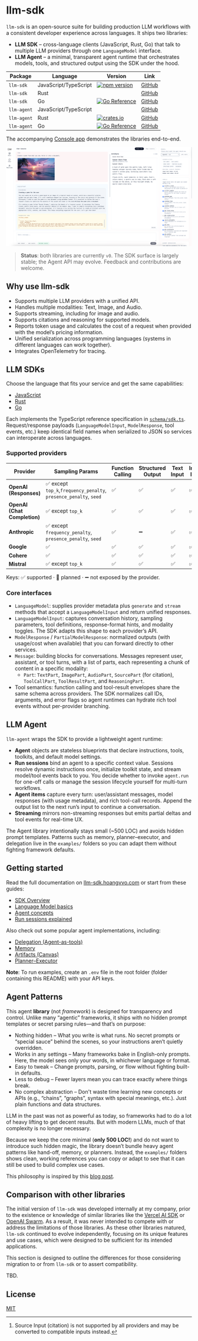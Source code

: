 # llm-sdk

`llm-sdk` is an open-source suite for building production LLM workflows with a consistent developer experience across languages. It ships two libraries:

- **LLM SDK** – cross-language clients (JavaScript, Rust, Go) that talk to multiple LLM providers through one `LanguageModel` interface.
- **LLM Agent** – a minimal, transparent agent runtime that orchestrates models, tools, and structured output using the SDK under the hood.

| Package     | Language              | Version                                                                                                                                       | Link                                                              |
| ----------- | --------------------- | --------------------------------------------------------------------------------------------------------------------------------------------- | ----------------------------------------------------------------- |
| `llm-sdk`   | JavaScript/TypeScript | [![npm version](https://img.shields.io/npm/v/@hoangvvo/llm-sdk?style=flat-square)](https://www.npmjs.com/package/@hoangvvo/llm-sdk)           | [GitHub](https://github.com/hoangvvo/llm-sdk/tree/main/sdk-js)    |
| `llm-sdk`   | Rust                  |                                                                                                                                               | [GitHub](https://github.com/hoangvvo/llm-sdk/tree/main/sdk-rust)  |
| `llm-sdk`   | Go                    | [![Go Reference](https://pkg.go.dev/badge/github.com/hoangvvo/llm-sdk/sdk-go.svg)](https://pkg.go.dev/github.com/hoangvvo/llm-sdk/sdk-go)     | [GitHub](https://github.com/hoangvvo/llm-sdk/tree/main/sdk-go)    |
| `llm-agent` | JavaScript/TypeScript |                                                                                                                                               | [GitHub](https://github.com/hoangvvo/llm-sdk/tree/main/sdk-agent) |
| `llm-agent` | Rust                  | [![crates.io](https://img.shields.io/crates/v/llm-agent?style=flat-square)](https://crates.io/crates/llm-agent)                               | [GitHub](https://github.com/hoangvvo/llm-sdk/tree/main/sdk-agent) |
| `llm-agent` | Go                    | [![Go Reference](https://pkg.go.dev/badge/github.com/hoangvvo/llm-sdk/agent-go.svg)](https://pkg.go.dev/github.com/hoangvvo/llm-sdk/agent-go) | [GitHub](https://github.com/hoangvvo/llm-sdk/tree/main/sdk-agent) |

The accompanying [Console app](./website) demonstrates the libraries end-to-end.

![Console Chat Application screenshot](./website/assets/console-chat.png)

> **Status**: both libraries are currently `v0`. The SDK surface is largely stable; the Agent API may evolve. Feedback and contributions are welcome.

## Why use llm-sdk

- Supports multiple LLM providers with a unified API.
- Handles multiple modalities: Text, Image, and Audio.
- Supports streaming, including for image and audio.
- Supports citations and reasoning for supported models.
- Reports token usage and calculates the cost of a request when provided with the model’s pricing information.
- Unified serialization across programming languages (systems in different languages can work together).
- Integrates OpenTelemetry for tracing.

## LLM SDKs

Choose the language that fits your service and get the same capabilities:

- [JavaScript](./sdk-js)
- [Rust](./sdk-rust)
- [Go](./sdk-go)

Each implements the TypeScript reference specification in [`schema/sdk.ts`](./schema/sdk.ts). Request/response payloads (`LanguageModelInput`, `ModelResponse`, tool events, etc.) keep identical field names when serialized to JSON so services can interoperate across languages.

### Supported providers

| Provider                     | Sampling Params                                                   | Function Calling | Structured Output | Text Input | Image Input | Audio Input | Citation [^source-as-text] | Text Output | Image Output | Audio Output | Reasoning |
| ---------------------------- | ----------------------------------------------------------------- | ---------------- | ----------------- | ---------- | ----------- | ----------- | -------------------------- | ----------- | ------------ | ------------ | --------- |
| **OpenAI (Responses)**       | ✅ except `top_k`,`frequency_penalty`, `presence_penalty`, `seed` | ✅               | ✅                | ✅         | ✅          | ✅          | ➖                         | ✅          | ✅           | ➖           | ✅        |
| **OpenAI (Chat Completion)** | ✅ except `top_k`                                                 | ✅               | ✅                | ✅         | ✅          | ✅          | ➖                         | ✅          | ➖           | ✅           | ➖        |
| **Anthropic**                | ✅ except `frequency_penalty`, `presence_penalty`, `seed`         | ✅               | ➖                | ✅         | ✅          | ➖          | ✅                         | ✅          | ➖           | ➖           | ✅        |
| **Google**                   | ✅                                                                | ✅               | ✅                | ✅         | ✅          | ✅          | ➖                         | ✅          | ✅           | ✅           | ✅        |
| **Cohere**                   | ✅                                                                | ✅               | ✅                | ✅         | ✅          | ➖          | ✅                         | ✅          | ➖           | ➖           | ✅        |
| **Mistral**                  | ✅ except `top_k`                                                 | ✅               | ✅                | ✅         | ✅          | ✅          | 🚧                         | ✅          | ➖           | ➖           | ✅        |

Keys: ✅ supported · 🚧 planned · ➖ not exposed by the provider.

[^source-as-text]: Source Input (citation) is not supported by all providers and may be converted to compatible inputs instead.

### Core interfaces

- `LanguageModel`: supplies provider metadata plus `generate` and `stream` methods that accept a `LanguageModelInput` and return unified responses.
- `LanguageModelInput`: captures conversation history, sampling parameters, tool definitions, response-format hints, and modality toggles. The SDK adapts this shape to each provider’s API.
- `ModelResponse` / `PartialModelResponse`: normalized outputs (with usage/cost when available) that you can forward directly to other services.
- `Message`: building blocks for conversations. Messages represent user, assistant, or tool turns, with a list of parts, each representing a chunk of content in a specific modality:
  - `Part`: `TextPart`, `ImagePart`, `AudioPart`, `SourcePart` (for citation), `ToolCallPart`, `ToolResultPart`, and `ReasoningPart`.
- Tool semantics: function calling and tool-result envelopes share the same schema across providers. The SDK normalizes call IDs, arguments, and error flags so agent runtimes can hydrate rich tool events without per-provider branching.

## LLM Agent

`llm-agent` wraps the SDK to provide a lightweight agent runtime:

- **Agent** objects are stateless blueprints that declare instructions, tools, toolkits, and default model settings.
- **Run sessions** bind an agent to a specific context value. Sessions resolve dynamic instructions once, initialize toolkit state, and stream model/tool events back to you. You decide whether to invoke `agent.run` for one-off calls or manage the session lifecycle yourself for multi-turn workflows.
- **Agent items** capture every turn: user/assistant messages, model responses (with usage metadata), and rich tool-call records. Append the output list to the next run’s input to continue a conversation.
- **Streaming** mirrors non-streaming responses but emits partial deltas and tool events for real-time UX.

The Agent library intentionally stays small (~500 LOC) and avoids hidden prompt templates. Patterns such as memory, planner–executor, and delegation live in the `examples/` folders so you can adapt them without fighting framework defaults.

## Getting started

Read the full documentation on [llm-sdk.hoangvvo.com](https://llm-sdk.hoangvvo.com) or start from these guides:

- [SDK Overview](https://llm-sdk.hoangvvo.com/sdk)
- [Language Model basics](https://llm-sdk.hoangvvo.com/sdk/language-model)
- [Agent concepts](https://llm-sdk.hoangvvo.com/agent/agent)
- [Run sessions explained](https://llm-sdk.hoangvvo.com/agent/run)

Also check out some popular agent implementations, including:

- [Delegation (Agent-as-tools)](https://llm-sdk.hoangvvo.com/agent/delegation)
- [Memory](https://llm-sdk.hoangvvo.com/agent/memory)
- [Artifacts (Canvas)](https://llm-sdk.hoangvvo.com/agent/artifacts)
- [Planner–Executor](https://llm-sdk.hoangvvo.com/agent/planner-executor)

**Note**: To run examples, create an `.env` file in the root folder (folder containing this README) with your API keys.

## Agent Patterns

This agent **library** (not _framework_) is designed for transparency and control.
Unlike many “agentic” frameworks, it ships with no hidden prompt templates or secret parsing rules—and that’s on purpose:

- Nothing hidden – What you write is what runs. No secret prompts or “special sauce” behind the scenes, so your instructions aren’t quietly overridden.
- Works in any settings – Many frameworks bake in English-only prompts. Here, the model sees only your words, in whichever language or format.
- Easy to tweak – Change prompts, parsing, or flow without fighting built-in defaults.
- Less to debug – Fewer layers mean you can trace exactly where things break.
- No complex abstraction – Don't waste time learning new concepts or APIs (e.g., “chains”, “graphs”, syntax with special meanings, etc.). Just plain functions and data structures.

LLM in the past was not as powerful as today, so frameworks had to do a lot of heavy lifting to get decent results.
But with modern LLMs, much of that complexity is no longer necessary.

Because we keep the core minimal (**only 500 LOC!**) and do not want to introduce such hidden magic, the library doesn’t bundle heavy agent patterns like hand-off, memory, or planners.
Instead, the `examples/` folders shows clean, working references you can copy or adapt to see that it can still be used to build complex use cases.

This philosophy is inspired by this [blog post](https://hamel.dev/blog/posts/prompt/).

## Comparison with other libraries

The initial version of `llm-sdk` was developed internally at my company, prior to the existence or knowledge of similar libraries like the [Vercel AI SDK](https://github.com/vercel/ai) or [OpenAI Swarm](https://github.com/openai/swarm). As a result, it was never intended to compete with or address the limitations of those libraries. As these other libraries matured, `llm-sdk` continued to evolve independently, focusing on its unique features and use cases, which were designed to be sufficient for its intended applications.

This section is designed to outline the differences for those considering migration to or from `llm-sdk` or to assert compatibility.

TBD.

## License

[MIT](LICENSE)
